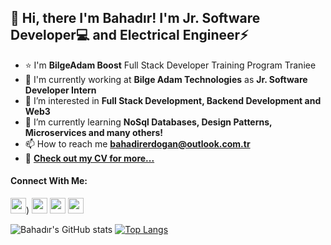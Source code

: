 ## 👋 Hi, there I'm Bahadır! I'm **Jr. Software Developer**💻 and **Electrical Engineer**⚡
- ⭐ I'm **BilgeAdam Boost** Full Stack Developer Training Program Traniee
- 🔭 I'm currently working at **Bilge Adam Technologies** as **Jr. Software Developer Intern**
- 👀 I’m interested in **Full Stack Development, Backend Development and Web3**
- 🌱 I’m currently learning **NoSql Databases, Design Patterns, Microservices and many others!**
- 📫 How to reach me **bahadirerdogan@outlook.com.tr**
- 📝 **[Check out my CV for more...](https://drive.google.com/file/d/1Ueaz4ndeHLqNtF1e_8W50xlBq5vp3szh/view?usp=sharing)**

  
#### Connect With Me:
[<img src="https://raw.githubusercontent.com/rahuldkjain/github-profile-readme-generator/master/src/images/icons/Social/linked-in-alt.svg" width="25"/>](https://www.linkedin.com/in/bahadırerdoğan/))
[<img src="https://s18955.pcdn.co/wp-content/uploads/2018/02/github.png" width="25"/>](https://github.com/BahadirErdogan)
[<img src="https://raw.githubusercontent.com/rahuldkjain/github-profile-readme-generator/master/src/images/icons/Social/hackerrank.svg" width="25"/>](https://www.hackerrank.com/BahadirErdogan)
[<img src="https://raw.githubusercontent.com/rahuldkjain/github-profile-readme-generator/master/src/images/icons/Social/stack-overflow.svg" width="25"/>](https://stackoverflow.com/users/20017885/bahadır-erdoğan)


![Bahadır's GitHub stats](https://github-readme-stats.vercel.app/api?username=BahadirErdogan&count_private=truen&show_icons=true&theme=none&border_radius=32&hide=stars)
[![Top Langs](https://github-readme-stats.vercel.app/api/top-langs/?username=BahadirErdogan&layout=compact)](https://github.com/BahadirErdogan/github-readme-stats)

<!---
BahadirErdogan/BahadirErdogan is a ✨ special ✨ repository because its `README.md` (this file) appears on your GitHub profile.
You can click the Preview link to take a look at your changes.
--->
